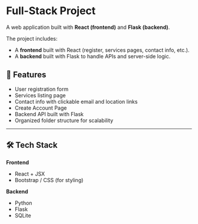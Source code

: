 # Full-Stack Project

A web application built with **React (frontend)** and **Flask (backend)**.

The project includes:

* A **frontend** built with React (register, services pages, contact info, etc.).
* A **backend** built with Flask to handle APIs and server-side logic.


## 🚀 Features

* User registration form
* Services listing page
* Contact info with clickable email and location links
* Create Account Page
* Backend API built with Flask
* Organized folder structure for scalability

---

## 🛠 Tech Stack

**Frontend**

* React + JSX
* Bootstrap / CSS (for styling)

**Backend**

* Python
* Flask
* SQLite

